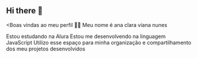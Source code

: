 ## Hi there 👋

<Boas vindas ao meu perfil 💙💙
Meu nome é ana clara viana nunes

Estou estudando na Alura
Estou me desenvolvendo na linguagem JavaScript
Utilizo esse espaço para minha organização e compartilhamento dos meu projetos desenvolvidos
